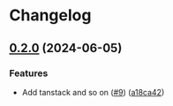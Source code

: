 # Changelog

## [0.2.0](https://github.com/lukso-network/tools-data-providers/compare/data-provider-fetcher-v0.1.0...data-provider-fetcher-v0.2.0) (2024-06-05)


### Features

* Add tanstack and so on ([#9](https://github.com/lukso-network/tools-data-providers/issues/9)) ([a18ca42](https://github.com/lukso-network/tools-data-providers/commit/a18ca423363b7a2fd04ee0daffdce4fbb3a8e496))

